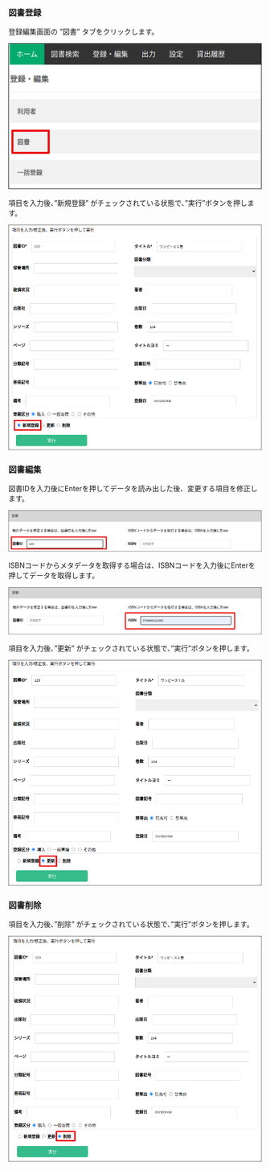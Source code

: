 ### 図書登録

登録編集画面の ”図書” タブをクリックします。

![book](../img/book.png)

項目を入力後、”新規登録” がチェックされている状態で、”実行”ボタンを押します。

![book_register](../img/book_register.png)


### 図書編集

図書IDを入力後にEnterを押してデータを読み出した後、変更する項目を修正します。

![book_edit](../img/book_edit.png)

ISBNコードからメタデータを取得する場合は、ISBNコードを入力後にEnterを押してデータを取得します。

![book_isbn](../img/book_isbn.png)

項目を入力後、”更新” がチェックされている状態で、”実行”ボタンを押します。

![book_edit_2](../img/book_edit_2.png)


### 図書削除

項目を入力後、”削除” がチェックされている状態で、”実行”ボタンを押します。

![book_delete](../img/book_delete.png)
